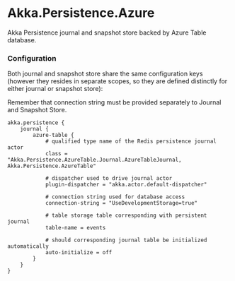 # Akka.Persistence.Azure

Akka Persistence journal and snapshot store backed by Azure Table database.

### Configuration

Both journal and snapshot store share the same configuration keys (however they resides in separate scopes, so they are defined distinctly for either journal or snapshot store):

Remember that connection string must be provided separately to Journal and Snapshot Store.

```hocon
akka.persistence {
    journal {
        azure-table {
            # qualified type name of the Redis persistence journal actor
            class = "Akka.Persistence.AzureTable.Journal.AzureTableJournal, Akka.Persistence.AzureTable"

            # dispatcher used to drive journal actor
            plugin-dispatcher = "akka.actor.default-dispatcher"

			# connection string used for database access
			connection-string = "UseDevelopmentStorage=true"

			# table storage table corresponding with persistent journal
			table-name = events

			# should corresponding journal table be initialized automatically
			auto-initialize = off
        }
    }    
}
```
